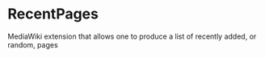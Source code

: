RecentPages
===========

MediaWiki extension that allows one to produce a list of recently added, or random, pages
